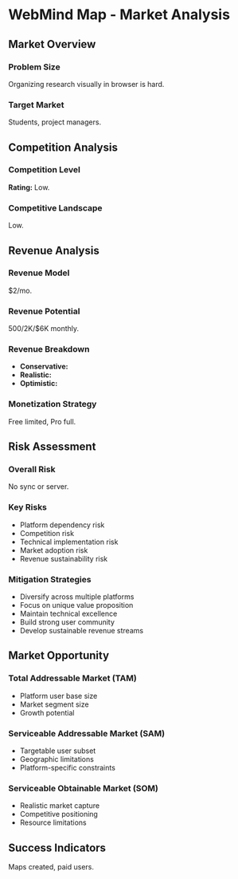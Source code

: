 # WebMind Map - Market Analysis

## Market Overview

### Problem Size
Organizing research visually in browser is hard.

### Target Market
Students, project managers.

## Competition Analysis

### Competition Level
**Rating:** Low.

### Competitive Landscape
Low.

## Revenue Analysis

### Revenue Model
$2/mo.

### Revenue Potential
$500/$2K/$6K monthly.

### Revenue Breakdown
- **Conservative:** 
- **Realistic:** 
- **Optimistic:** 

### Monetization Strategy
Free limited, Pro full.

## Risk Assessment

### Overall Risk
No sync or server.

### Key Risks
- Platform dependency risk
- Competition risk
- Technical implementation risk
- Market adoption risk
- Revenue sustainability risk

### Mitigation Strategies
- Diversify across multiple platforms
- Focus on unique value proposition
- Maintain technical excellence
- Build strong user community
- Develop sustainable revenue streams

## Market Opportunity

### Total Addressable Market (TAM)
- Platform user base size
- Market segment size
- Growth potential

### Serviceable Addressable Market (SAM)
- Targetable user subset
- Geographic limitations
- Platform-specific constraints

### Serviceable Obtainable Market (SOM)
- Realistic market capture
- Competitive positioning
- Resource limitations

## Success Indicators
Maps created, paid users.
